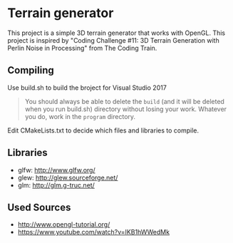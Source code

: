 Terrain generator
====

This project is a simple 3D terrain generator that works with OpenGL. This project is inspired by "Coding Challenge #11: 3D Terrain Generation with Perlin Noise in Processing" from The Coding Train.

Compiling
---------

Use build.sh to build the broject for Visual Studio 2017

> You should always be able to delete the `build` (and it will be deleted when you run build.sh) directory without losing your work. Whatever you do, work in the `program` directory.

Edit CMakeLists.txt to decide which files and libraries to compile.


Libraries
---------

- glfw: <http://www.glfw.org/>
- glew: <http://glew.sourceforge.net/>
- glm: <http://glm.g-truc.net/>


Used Sources
-----

- <http://www.opengl-tutorial.org/>
- <https://www.youtube.com/watch?v=IKB1hWWedMk>

